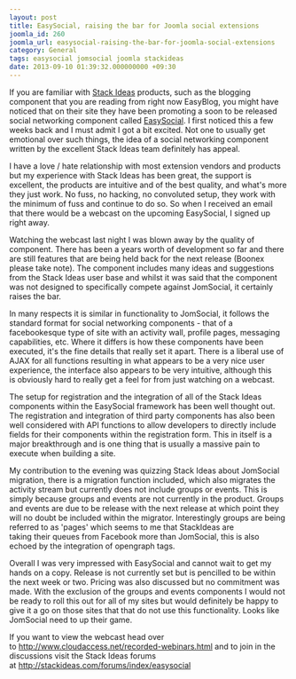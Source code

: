 ```yaml
---
layout: post
title: EasySocial, raising the bar for Joomla social extensions
joomla_id: 260
joomla_url: easysocial-raising-the-bar-for-joomla-social-extensions
category: General
tags: easysocial jomsocial joomla stackideas
date: 2013-09-10 01:39:32.000000000 +09:30
---
```

<p>If you are familiar with&nbsp;<a href="http://stackideas.com/" target="_blank">Stack Ideas</a>&nbsp;products, such as the blogging component that you are reading from right now EasyBlog, you might have noticed that on&nbsp;their&nbsp;site they have been promoting a soon to be released social&nbsp;networking&nbsp;component called&nbsp;<a href="http://stackideas.com/easysocial/" target="_blank">EasySocial</a>.&nbsp;I first noticed this a few weeks back and I must admit I got a bit excited.&nbsp;Not one to usually get emotional over such things, the idea of a social networking component written by the excellent Stack Ideas team definitely has appeal.</p>
<p>I have a love / hate relationship with most extension vendors and products but my experience with Stack Ideas has been great, the support is excellent, the products are intuitive and of the best quality, and what's more they just work. No fuss, no hacking, no convoluted setup, they work with the minimum of fuss and continue to do so.&nbsp;So when I received an email that there would be a webcast on the upcoming EasySocial, I signed up right away.&nbsp;</p>
<p>Watching the webcast last night I was blown away by the quality of component. There has been a years worth of development so far and there are still features that are being held back for the next release (Boonex please take note). The component includes many ideas and suggestions from the Stack Ideas user base and whilst it was said that the component was not&nbsp;designed&nbsp;to specifically compete against JomSocial, it certainly raises the bar.&nbsp;</p>
<p>In many respects it is similar in functionality to JomSocial, it follows the standard format for social networking components - that of a facebookesque type of site with an activity wall, profile pages, messaging capabilities, etc. Where it differs is how these components have been executed, it's the fine details that really set it apart. There is a liberal use of AJAX for all functions resulting in what appears to be a very nice user experience, the interface also appears to be very intuitive, although this is&nbsp;obviously&nbsp;hard to really get a feel for from just watching on a webcast.</p>
<p>The setup for registration and the integration of all of the Stack Ideas components within the EasySocial framework has been well thought out. The registration and integration of third party components has also been well considered with API functions to allow developers to directly include fields for&nbsp;their&nbsp;components within the registration form. This in itself is a major breakthrough and is one thing that is usually a massive pain to execute when building a site.</p>
<p>My contribution to the evening was quizzing Stack Ideas about JomSocial migration, there is a migration function included, which also migrates the activity stream but currently does not include groups or events. This is simply because groups and events are not currently in the product. Groups and events are due to be release with the next release at which point they will no doubt be included within the migrator.&nbsp;Interestingly groups are being referred to as 'pages' which seems to me that StackIdeas are taking&nbsp;their&nbsp;queues&nbsp;from Facebook more than JomSocial, this is also echoed by the integration of opengraph tags.</p>
<p>Overall I was very impressed with EasySocial and cannot wait to get my hands on a copy. Release is not currently set but is pencilled to be within the next week or two. Pricing was also discussed but no commitment was made. With the exclusion of the groups and events components I would not be ready to roll this out for all of my sites but would definitely be happy to give it a go on those sites that that do not use this functionality. Looks like JomSocial need to up&nbsp;their&nbsp;game.</p>
<p>If you want to view the webcast head over to&nbsp;<a href="http://www.cloudaccess.net/recorded-webinars.html" target="_blank">http://www.cloudaccess.net/recorded-webinars.html</a><a href="http://www.cloudaccess.net/recorded-webinars.html"></a>&nbsp;and to join in the discussions visit the Stack Ideas forums at&nbsp;<a href="http://stackideas.com/forums/index/easysocial" target="_blank">http://stackideas.com/forums/index/easysocial</a></p>
